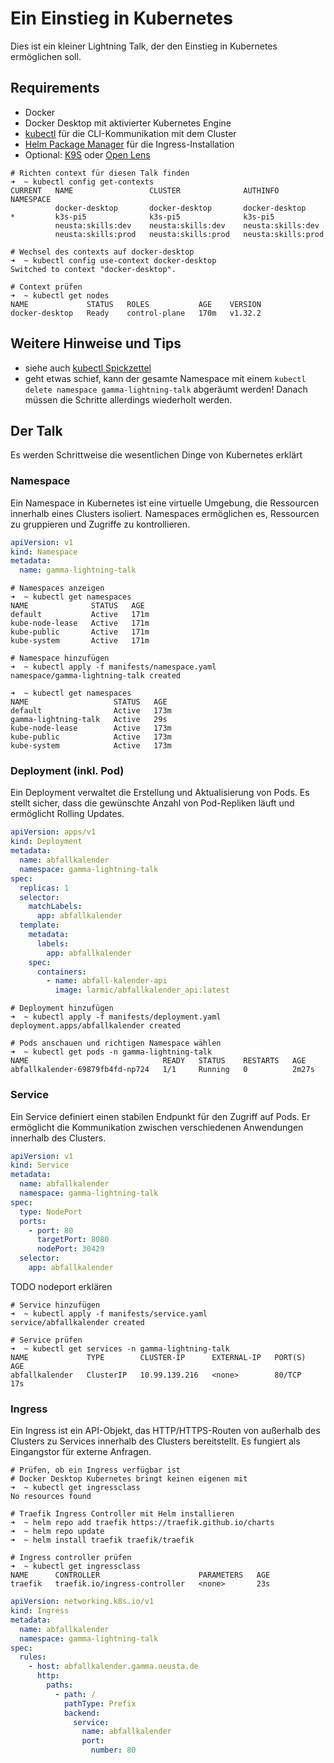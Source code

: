 # Ein Einstieg in Kubernetes

Dies ist ein kleiner Lightning Talk, der den Einstieg in Kubernetes ermöglichen soll.

## Requirements

* Docker
* Docker Desktop mit aktivierter Kubernetes Engine
* [kubectl](https://kubernetes.io/docs/reference/kubectl/) für die CLI-Kommunikation mit dem Cluster
* [Helm Package Manager](https://helm.sh/) für die Ingress-Installation
* Optional: [K9S](https://k9scli.io/) oder [Open Lens](https://github.com/MuhammedKalkan/OpenLens)

```shell
# Richten context für diesen Talk finden
➜  ~ kubectl config get-contexts
CURRENT   NAME                 CLUSTER              AUTHINFO             NAMESPACE
          docker-desktop       docker-desktop       docker-desktop       
*         k3s-pi5              k3s-pi5              k3s-pi5              
          neusta:skills:dev    neusta:skills:dev    neusta:skills:dev    
          neusta:skills:prod   neusta:skills:prod   neusta:skills:prod 
      
# Wechsel des contexts auf docker-desktop    
➜  ~ kubectl config use-context docker-desktop
Switched to context "docker-desktop".

# Context prüfen
➜  ~ kubectl get nodes                        
NAME             STATUS   ROLES           AGE    VERSION
docker-desktop   Ready    control-plane   170m   v1.32.2
```

## Weitere Hinweise und Tips

* siehe auch [kubectl Spickzettel](https://kubernetes.io/de/docs/reference/kubectl/cheatsheet/)
* geht etwas schief, kann der gesamte Namespace mit einem `kubectl delete namespace gamma-lightning-talk` abgeräumt
  werden! Danach müssen die Schritte allerdings wiederholt werden.

## Der Talk

Es werden Schrittweise die wesentlichen Dinge von Kubernetes erklärt

### Namespace

Ein Namespace in Kubernetes ist eine virtuelle Umgebung, die Ressourcen innerhalb eines Clusters isoliert. Namespaces ermöglichen es, Ressourcen zu gruppieren und Zugriffe zu kontrollieren.

```yaml
apiVersion: v1
kind: Namespace
metadata:
  name: gamma-lightning-talk
```

```shell
# Namespaces anzeigen
➜  ~ kubectl get namespaces
NAME              STATUS   AGE
default           Active   171m
kube-node-lease   Active   171m
kube-public       Active   171m
kube-system       Active   171m

# Namespace hinzufügen
➜  ~ kubectl apply -f manifests/namespace.yaml
namespace/gamma-lightning-talk created

➜  ~ kubectl get namespaces
NAME                   STATUS   AGE
default                Active   173m
gamma-lightning-talk   Active   29s
kube-node-lease        Active   173m
kube-public            Active   173m
kube-system            Active   173m
```

### Deployment (inkl. Pod)

Ein Deployment verwaltet die Erstellung und Aktualisierung von Pods. Es stellt sicher, dass die gewünschte Anzahl von Pod-Repliken läuft und ermöglicht Rolling Updates.

```yaml
apiVersion: apps/v1
kind: Deployment
metadata:
  name: abfallkalender
  namespace: gamma-lightning-talk
spec:
  replicas: 1
  selector:
    matchLabels:
      app: abfallkalender
  template:
    metadata:
      labels:
        app: abfallkalender
    spec:
      containers:
        - name: abfall-kalender-api
          image: larmic/abfallkalender_api:latest
```

```shell
# Deployment hinzufügen
➜  ~ kubectl apply -f manifests/deployment.yaml
deployment.apps/abfallkalender created

# Pods anschauen und richtigen Namespace wählen
➜  ~ kubectl get pods -n gamma-lightning-talk
NAME                              READY   STATUS    RESTARTS   AGE
abfallkalender-69879fb4fd-np724   1/1     Running   0          2m27s
```

### Service

Ein Service definiert einen stabilen Endpunkt für den Zugriff auf Pods. Er ermöglicht die Kommunikation zwischen verschiedenen Anwendungen innerhalb des Clusters.

```yaml
apiVersion: v1
kind: Service
metadata:
  name: abfallkalender
  namespace: gamma-lightning-talk
spec:
  type: NodePort
  ports:
    - port: 80
      targetPort: 8080
      nodePort: 30429
  selector:
    app: abfallkalender
```

TODO nodeport erklären

```shell
# Service hinzufügen
➜  ~ kubectl apply -f manifests/service.yaml
service/abfallkalender created

# Service prüfen
➜  ~ kubectl get services -n gamma-lightning-talk
NAME             TYPE        CLUSTER-IP      EXTERNAL-IP   PORT(S)   AGE
abfallkalender   ClusterIP   10.99.139.216   <none>        80/TCP    17s
```

### Ingress

Ein Ingress ist ein API-Objekt, das HTTP/HTTPS-Routen von außerhalb des Clusters zu Services innerhalb des Clusters bereitstellt. Es fungiert als Eingangstor für externe Anfragen.

```shell
# Prüfen, ob ein Ingress verfügbar ist
# Docker Desktop Kubernetes bringt keinen eigenen mit
➜  ~ kubectl get ingressclass
No resources found

# Traefik Ingress Controller mit Helm installieren
➜  ~ helm repo add traefik https://traefik.github.io/charts
➜  ~ helm repo update
➜  ~ helm install traefik traefik/traefik

# Ingress controller prüfen
➜  ~ kubectl get ingressclass
NAME      CONTROLLER                      PARAMETERS   AGE
traefik   traefik.io/ingress-controller   <none>       23s
```

```yaml
apiVersion: networking.k8s.io/v1
kind: Ingress
metadata:
  name: abfallkalender
  namespace: gamma-lightning-talk
spec:
  rules:
    - host: abfallkalender.gamma.neusta.de
      http:
        paths:
          - path: /
            pathType: Prefix
            backend:
              service:
                name: abfallkalender
                port:
                  number: 80
```
